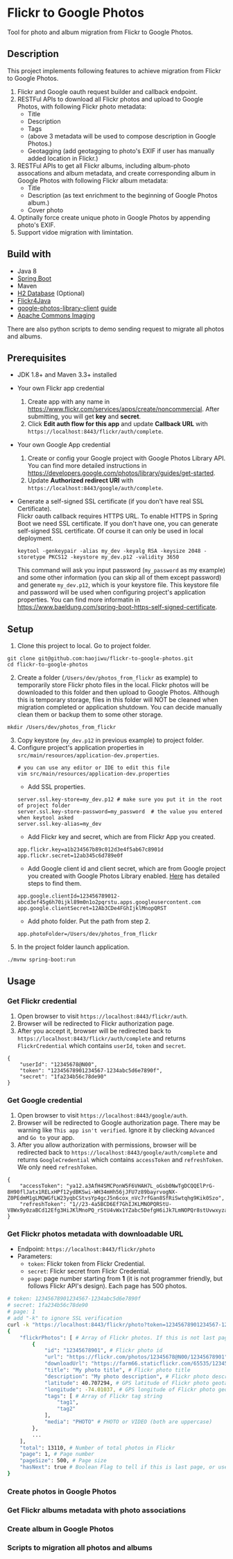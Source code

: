 # Flickr to Google Photos
Tool for photo and album migration from Flickr to Google Photos.

## Description
This project implements following features to achieve migration from Flickr to Google Photos.
1. Flickr and Google oauth request builder and callback endpoint.
2. RESTFul APIs to download all Flickr photos and upload to Google Photos, with following Flickr photo metadata:
   - Title
   - Description
   - Tags
   - (above 3 metadata will be used to compose description in Google Photos.)
   - Geotagging (add geotagging to photo's EXIF if user has manually added location in Flickr.)
3. RESTFul APIs to get all Flickr albums, including album-photo assocations and album metadata, and create corresponding album in Google Photos with following Flickr album metadata:
   - Title
   - Description (as text enrichment to the beginning of Google Photos album.)
   - Cover photo
4. Optinally force create unique photo in Google Photos by appending photo's EXIF.
5. Support vidoe migration with limintation.

## Build with
- Java 8
- [Spring Boot](https://spring.io/projects/spring-boot)
- Maven
- [H2 Database](https://www.h2database.com) (Optional)
- [Flickr4Java](https://github.com/boncey/Flickr4Java)
- [google-photos-library-client](https://github.com/google/java-photoslibrary) [guide](https://developers.google.com/photos/library/guides/get-started-java#get-library)
- [Apache Commons Imaging](https://github.com/apache/commons-imaging)

There are also python scripts to demo sending request to migrate all photos and albums.

## Prerequisites
- JDK 1.8+ and Maven 3.3+ installed
- Your own Flickr app credential
  1. Create app with any name in https://www.flickr.com/services/apps/create/noncommercial. After submitting, you will get **key** and **secret**.
  2. Click **Edit auth flow for this app** and update **Callback URL** with `https://localhost:8443/flickr/auth/complete`. 
- Your own Google App credential
  1. Create or config your Google project with Google Photos Library API. You can find more detailed instructions in https://developers.google.com/photos/library/guides/get-started.
  2. Update **Authorized redirect URI** with `https://localhost:8443/google/auth/complete`.
- Generate a self-signed SSL certificate (if you don't have real SSL Certificate).  
  Flickr oauth callback requires HTTPS URL. To enable HTTPS in Spring Boot we need SSL certificate. If you don't have one, you can generate self-signed SSL certificate. Of course it can only be used in local deployment.
  
  ```
  keytool -genkeypair -alias my_dev -keyalg RSA -keysize 2048 -storetype PKCS12 -keystore my_dev.p12 -validity 3650
  ```
  
  This command will ask you input password (`my_password` as my example) and some other information (you can skip all of them except password) and generate `my_dev.p12`, which is your keystore file. This keystore file and password will be used when configuring project's application properties. You can find more informatin in https://www.baeldung.com/spring-boot-https-self-signed-certificate.
 

## Setup
1. Clone this project to local. Go to project folder.
```
git clone git@github.com:haojiwu/flickr-to-google-photos.git
cd flickr-to-google-photos
```
2. Create a folder (`/Users/dev/photos_from_flickr` as example) to temporarily store Flickr photo files in the local. Flickr photos will be downloaded to this folder and then upload to Google Photos. Although this is temporary storage, files in this folder will NOT be cleaned when migration completed or application shutdown. You can decide manually clean them or backup them to some other storage.
```
mkdir /Users/dev/photos_from_flickr
```
3. Copy keystore (`my_dev.p12` in previous example) to project folder.
4. Configure project's application properties in `src/main/resources/application-dev.properties`.
   ``` 
   # you can use any editor or IDE to edit this file
   vim src/main/resources/application-dev.properties
   ```   
   - Add SSL properties.
   ```
   server.ssl.key-store=my_dev.p12 # make sure you put it in the root of project folder
   server.ssl.key-store-password=my_password  # the value you entered when keytool asked 
   server.ssl.key-alias=my_dev
   ```
   - Add Flickr key and secret, which are from Flickr App you created.
   ```
   app.flickr.key=a1b234567b89c012d3e4f5ab67c8901d
   app.flickr.secret=12ab345c6d789e0f
   ```
   - Add Google client id and client secret, which are from Google project you created with Google Photos Library enabled. [Here](https://developers.google.com/photos/library/guides/get-started) has detailed steps to find them.
   ```
   app.google.clientId=123456789012-abcd3ef45g6h70ijkl89m0n1o2pqrstu.apps.googleusercontent.com
   app.google.clientSecret=12Ab3CDe4FGhIjklMnopQRST
   ```
   - Add photo folder. Put the path from step 2.
   ```
   app.photoFolder=/Users/dev/photos_from_flickr
   ```
5. In the project folder launch application.
```
./mvnw spring-boot:run
```

## Usage
### Get Flickr credential
1. Open browser to visit `https://localhost:8443/flickr/auth`.
2. Browser will be redirected to Flickr authorization page.
3. After you accept it, browser will be redirected back to `https://localhost:8443/flickr/auth/complete` and returns `FlickrCredential` which contains `userId`, `token` and `secret`.
```
{
    "userId": "12345678@N00",
    "token": "12345678901234567-1234abc5d6e7890f",
    "secret": "1fa234b56c78de90"
}
```
### Get Google credential
1. Open browser to visit `https://localhost:8443/google/auth`.
2. Browser will be redirected to Google authorization page. There may be warning like `This app isn't verified`. Ignore it by cliecking `Advanced` and `Go to` your app.
3. After you allow authorization with permissions, browser will be redirected back to `https://localhost:8443/google/auth/complete` and returns `GoogleCredential` which contains `accessToken` and `refreshToken`. We only need `refreshToken`.
```
{
    "accessToken": "ya12.a3AfH4SMCPonW5F6VHAH7L_oGsb0NwTgDCQQElPrG-8H90flJatx1RELxHPf12ydBKSwi-WH34mHh56jJFU7z89bayrvogNX-Z0PEdmM1gLMQWGfLW23yqbCStvsYp4gcJ5n6cox_nVc7rfGan8SfRiSwtqhg9Kik0Szo",
    "refreshToken": "1//23-4a5BCD6Ef7GhIJKLMNOPQRStU-V8Wx9y0zaBCd12Efg3HiJKlMnoPQ_rStU4vWx1YZabc5DefgH6iJk7LmNOPQr8stUvwxyza"
}
```
### Get Flickr photos metadata with downloadable URL
- Endpoint: `https://localhost:8443/flickr/photo`
- Parameters:
  - `token`: Flickr token from Flickr Credential.
  - `secret`: Flickr secret from Flickr Credential.
  - `page`: page number starting from **1** (it is not programmer friendly, but follows Flickr API's design). Each page has 500 photos.
```bash
# token: 12345678901234567-1234abc5d6e7890f
# secret: 1fa234b56c78de90
# page: 1
# add "-k" to ignore SSL verification 
curl -k "https://localhost:8443/flickr/photo?token=12345678901234567-1234abc5d6e7890f&secret=1fa234b56c78de90&page=1"
{
    "flickrPhotos": [ # Array of Flickr photos. If this is not last page, the array will have 500 elements.
        {
            "id": "12345678901", # Flickr photo id
            "url": "https://flickr.com/photos/12345678@N00/12345678901", # Flickr URL of this photo
            "downloadUrl": "https://farm66.staticflickr.com/65535/12345678901_af1ccf9d71_o.jpg", # URL to download this photo
            "title": "My photo title", # Flickr photo title
            "description": "My photo description", # Flickr photo description
            "latitude": 40.707294, # GPS latitude of Flickr photo geotagging 
            "longitude": -74.01037, # GPS longitude of Flickr photo geotagging 
            "tags": [ # Array of Flickr tag string 
                "tag1",
                "tag2"
            ],
            "media": "PHOTO" # PHOTO or VIDEO (both are uppercase)
        },
        ...
    ],
    "total": 13110, # Number of total photos in Flickr
    "page": 1, # Page number
    "pageSize": 500, # Page size
    "hasNext": true # Boolean Flag to tell if this is last page, or user need to send another request with next page number.
}        
```
### Create photos in Google Photos
### Get Flickr albums metadata with photo associations
### Create album in Google Photos
### Scripts to migration all photos and albums
